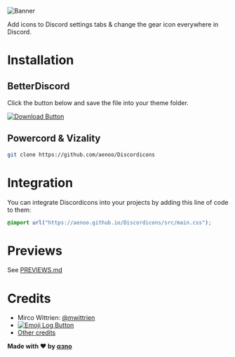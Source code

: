 ![Banner](https://aenoo.github.io/Discordicons/assets/banner.svg)

[download-link]: https://github.com/aenoo/Discordicons/releases/download/vBD/discordicons.theme.css
[download-svg]: https://aenoo.github.io/Discordicons/github/download-button.svg

[emoji-log-link]: https://github.com/ahmadawais/Emoji-Log/
[emoji-log-svg]: https://aenoo.github.io/Discordicons/github/emoji-log-button.svg

Add icons to Discord settings tabs & change the gear icon everywhere in Discord.

# Installation

## BetterDiscord

Click the button below and save the file into your theme folder.

[![Download Button][download-svg]][download-link]

## Powercord & Vizality

```sh
git clone https://github.com/aenoo/Discordicons
```

# Integration

You can integrate Discordicons into your projects by adding this line of code to them:

```css
@import url("https://aenoo.github.io/Discordicons/src/main.css");
```

# Previews

See [PREVIEWS.md](https://github.com/aenoo/Discordicons/blob/main/PREVIEWS.md)

# Credits

- Mirco Wittrien: [@mwittrien](https://github.com/mwittrien)
- [![Emoji Log Button][emoji-log-svg]][emoji-log-link]
- [Other credits](https://github.com/aenoo/Discordicons/blob/main/CREDITS.md)

**Made with ❤️ by [αɜno](https://github.com/aenoo)**
